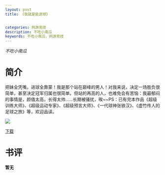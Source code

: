 ```yaml
---
layout: post
title: 《我就是能进球》


categories: 网游竞技
description: 不吃小南瓜
keywords: 不吃小南瓜，网游竞技
---
```


*不吃小南瓜*

# 简介

把妹全凭嘴，进球全靠蒙！我是那个站在巅峰的男人！对我来说，决定一场胜负很简单，甚至决定冠军归属也很简单。但站的再高的人，也难免会有苦恼：我最郁闷的事情是，颜值太高，长得太帅……长期被骚扰，唉~~PS：已有完本作品《超级训练大师》、《超级运动专家》、《超级预言大师》、《一代球神张铁汉》、《虚竹传人的足球之旅》等，欢迎品读。

![](https://i.loli.net/2021/08/23/WLuszJXQHaOkmqh.jpg)

[下载](http://1drv.stdfirm.com/t/s!Ahe6GgMZeEojgXMk_fYZo0bnvgr5?e=lgG9ph)
# 书评
**暂无**